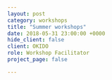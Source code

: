 ```yaml
---
layout: post
category: workshops
title: "Summer workshops"
date: 2018-05-31 23:00:00 +0000
hide_client: false
client: OKIDO
role: Workshop Facilitator
project_page: false

---
```

